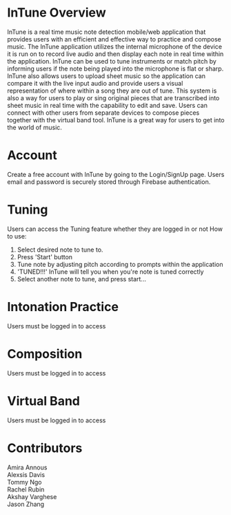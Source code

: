 # InTune Overview
InTune is a real time music note detection mobile/web application that provides users with an efficient and effective way to practice and compose music. The InTune application utilizes the internal microphone of the device it is run on to record live audio and then display each note in real time within the application. InTune can be used to tune instruments or match pitch by informing users if the note being played into the microphone is flat or sharp. InTune also allows users to upload sheet music so the application can compare it with the live input audio and provide users a visual representation of where within a song they are out of tune. This system is also a way for users to play or sing original pieces that are transcribed into sheet music in real time with the capability to edit and save. Users can connect with other users from separate devices to compose pieces together with the virtual band tool. InTune is a great way for users to get into the world of music. 

# Account
Create a free account with InTune by going to the Login/SignUp page. Users email and password is securely stored through Firebase authentication.

# Tuning
Users can access the Tuning feature whether they are logged in or not
How to use:
1. Select desired note to tune to.
2. Press 'Start' button
3. Tune note by adjusting pitch according to prompts within the application
4. 'TUNED!!!' InTune will tell you when you're note is tuned correctly
5. Select another note to tune, and press start...

# Intonation Practice 
Users must be logged in to access

# Composition 
Users must be logged in to access

# Virtual Band
Users must be logged in to access


# Contributors
Amira Annous </br>
Alexsis Davis</br>
Tommy Ngo</br>
Rachel Rubin</br>
Akshay Varghese</br>
Jason Zhang
